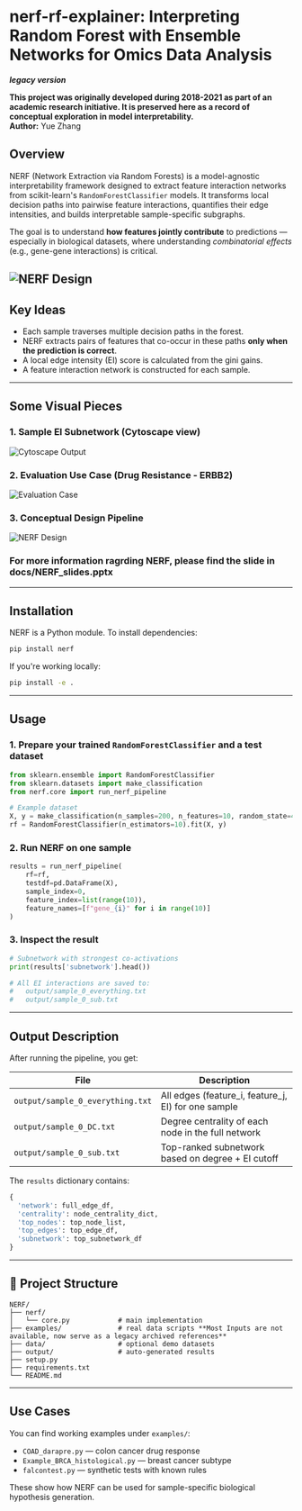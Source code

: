 # nerf-rf-explainer: Interpreting Random Forest with Ensemble Networks for Omics Data Analysis

 ***legacy version***

**This project was originally developed during 2018-2021 as part of an academic research initiative. It is preserved here as a record of conceptual exploration in model interpretability.**  
**Author:** Yue Zhang  

##  Overview
NERF (Network Extraction via Random Forests) is a model-agnostic interpretability framework designed to extract feature interaction networks from scikit-learn's `RandomForestClassifier` models. It transforms local decision paths into pairwise feature interactions, quantifies their edge intensities, and builds interpretable sample-specific subgraphs.  

The goal is to understand **how features jointly contribute** to predictions — especially in biological datasets, where understanding *combinatorial effects* (e.g., gene-gene interactions) is critical.  

![NERF Design](docs/Picture1.png)
---

##  Key Ideas
- Each sample traverses multiple decision paths in the forest.
- NERF extracts pairs of features that co-occur in these paths **only when the prediction is correct**.
- A local edge intensity (EI) score is calculated from the gini gains.
- A feature interaction network is constructed for each sample.

---


## Some Visual Pieces 

### 1. Sample EI Subnetwork (Cytoscape view)
![Cytoscape Output](docs/Cytoscape.png)

### 2. Evaluation Use Case (Drug Resistance - ERBB2)
![Evaluation Case](docs/Lapa_workflow.png)

### 3. Conceptual Design Pipeline
![NERF Design](docs/NERF_design.png)

### For more information ragrding NERF, please find the slide in docs/NERF_slides.pptx
---

##  Installation
NERF is a Python module. To install dependencies:

```bash
pip install nerf
```
If you're working locally:
```bash
pip install -e .
```

---

##  Usage

### 1. Prepare your trained `RandomForestClassifier` and a test dataset
```python
from sklearn.ensemble import RandomForestClassifier
from sklearn.datasets import make_classification
from nerf.core import run_nerf_pipeline

# Example dataset
X, y = make_classification(n_samples=200, n_features=10, random_state=42)
rf = RandomForestClassifier(n_estimators=10).fit(X, y)
```

### 2. Run NERF on one sample
```python
results = run_nerf_pipeline(
    rf=rf,
    testdf=pd.DataFrame(X),
    sample_index=0,
    feature_index=list(range(10)),
    feature_names=[f"gene_{i}" for i in range(10)]
)
```

### 3. Inspect the result
```python
# Subnetwork with strongest co-activations
print(results['subnetwork'].head())

# All EI interactions are saved to:
#   output/sample_0_everything.txt
#   output/sample_0_sub.txt
```

---

## Output Description

After running the pipeline, you get:

| File | Description |
|------|-------------|
| `output/sample_0_everything.txt` | All edges (feature_i, feature_j, EI) for one sample |
| `output/sample_0_DC.txt`         | Degree centrality of each node in the full network |
| `output/sample_0_sub.txt`        | Top-ranked subnetwork based on degree + EI cutoff |

The `results` dictionary contains:
```python
{
  'network': full_edge_df,
  'centrality': node_centrality_dict,
  'top_nodes': top_node_list,
  'top_edges': top_edge_df,
  'subnetwork': top_subnetwork_df
}
```

---

## 📁 Project Structure
```
NERF/
├── nerf/
│   └── core.py            # main implementation
├── examples/              # real data scripts **Most Inputs are not available, now serve as a legacy archived references**
├── data/                  # optional demo datasets
├── output/                # auto-generated results
├── setup.py
├── requirements.txt
└── README.md
```

---

## Use Cases
You can find working examples under `examples/`:
- `COAD_darapre.py` — colon cancer drug response
- `Example_BRCA_histological.py` — breast cancer subtype
- `falcontest.py` — synthetic tests with known rules

These show how NERF can be used for sample-specific biological hypothesis generation.




